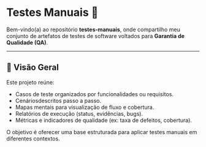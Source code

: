 # Testes Manuais 🧪

Bem-vindo(a) ao repositório **testes‑manuais**, onde compartilho meu conjunto de artefatos de testes de software voltados para **Garantia de Qualidade (QA)**.

---

## 🧭 Visão Geral

Este projeto reúne:

- Casos de teste organizados por funcionalidades ou requisitos.
- Cenáriosdescritos passo a passo.
- Mapas mentais para visualização de fluxo e cobertura.
- Relatórios de execução (status, evidências, bugs).
- Métricas e indicadores de qualidade (ex: taxa de defeitos, cobertura).

O objetivo é oferecer uma base estruturada para aplicar testes manuais em diferentes contextos.


